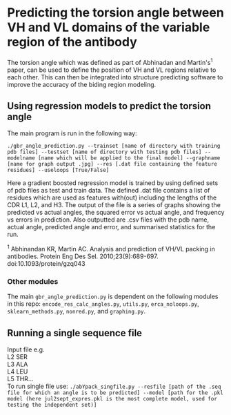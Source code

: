 # Predicting the torsion angle between VH and VL domains of the variable region of the antibody

The torsion angle which was defined as part of Abhinadan and Martin's<sup>1</sup> paper, can be used to define the position of VH and VL regions relative to each other. This can then be integrated into structure predicting software to improve the accuracy of the biding region modeling.  

## Using regression models to predict the torsion angle
The main program is run in the following way:  

`./gbr_angle_prediction.py --trainset [name of directory with training pdb files] --testset [name of directory with testing pdb files] --modelname [name which will be applied to the final model] --graphname [name for graph output .jpg] --res [.dat file containing the feature residues] --useloops [True/False]`  

Here a gradient boosted regression model is trained by using defined sets of pdb files as test and train data. The defined .dat file contains a list of residues which are used as features with(out) including the lengths of the CDR L1, L2, and H3. The output of the file is a series of graphs showing the predicted vs actual angles, the squared error vs actual angle, and frequency vs errors in prediction. Also outputted are .csv files with the pdb name, actual angle, predicted angle and error, and summarised statistics for the run.  

<sup>1</sup> Abhinandan KR, Martin AC. Analysis and prediction of VH/VL packing in antibodies. Protein Eng Des Sel. 2010;23(9):689-697. doi:10.1093/protein/gzq043

### Other modules
The main `gbr_angle_prediction.py` is dependent on the following modules in this repo:
`encode_res_calc_angles.py`, `utils.py`, `erca_noloops.py`, `sklearn_methods.py`, `nonred.py`, and `graphing.py`.

## Running a single sequence file
Input file e.g.<br>
      L2 SER<br>
      L3 ALA<br>
      L4 LEU<br>
      L5 THR...<br>
To run single file use: `./abYpack_singfile.py --resfile [path of the .seq file for which an angle is to be predicted] --model [path for the .pkl model (here jul2sept_expres.pkl is the most complete model, used for testing the independent set)]`


